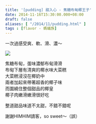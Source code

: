 ```yaml
---
title: '[pudding] 甜入心 - 焦糖布甸椰王子'
date: 2014-11-16T15:30:00.000+08:00
draft: false
aliases: [ "/2014/11/pudding.html" ]
tags : [flavor - 螞蟻族]
---
```


一次過感受爽、軟、滑、濃～  

![](/images/heartdessert.jpg)

焦糖布甸，蛋味濃郁布甸滑滑  
布甸下層有清爽的椰水味大菜糕  
大菜糕浸沒在椰奶中  
兩者加起來帶著超香的椰子味  
而圍繞住整個甜品的椰皇  
椰子肉嫩滑嫩滑很好吃  
  
整道甜品味道不太甜，不錯不錯呢  
  
謝謝HIMHIM請客，so sweet～（誤）
